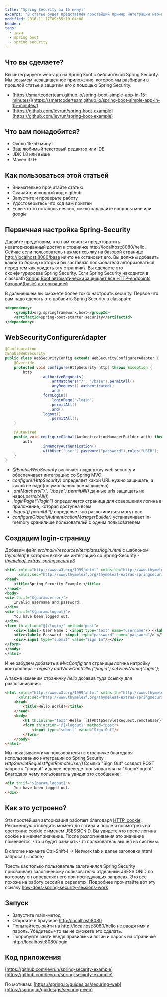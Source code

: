 ```yaml
---
title: "Spring Security за 15 минут"
excerpt: "В статье будет представлен простейший пример интеграции web-приложения с помощью Spring Security"
modified: 2016-11-17T09:55:10-04:00
header:
tags: 
  - java
  - spring boot
  - spring security
---
```


## Что вы сделаете?
Вы интегрируете web-app на Spring Boot с библиотекой Spring Security. Мы возьмем незащищенное приложение,
которое мы разбирали в прошлой статье и защитим его с помощью Spring Security: 
 
 * [https://smartcoderteam.github.io/spring-boot-simple-app-in-15-minutes/](https://smartcoderteam.github.io/spring-boot-simple-app-in-15-minutes/)
 * [https://github.com/levrun/spring-boot-example](https://github.com/levrun/spring-boot-example)

## Что вам понадобится?
 * Около 15-50 минут
 * Ваш любимый текстовый редактор или IDE
 * JDK 1.8 или выше
 * Maven 3.0+

## Как пользоваться этой статьей
 * Внимательно прочитайте статью
 * Скачайте исходный код с github
 * Запустите и проверьте работу
 * Удостоверьтесь что код вам понятен
 * Если что то осталось неясно, смело задавайте вопросы мне или _google_
 
## Первичная настройка Spring-Security
Давайте представим, что нам хочется предотвратить неавторизованный доступ
к страничке [http://localhost:8080/hello](http://localhost:8080/hello).
Сейчас если пользователь нажмет ссылку на базовой странице [http://localhost:8080/base](http://localhost:8080/base)
ничто не остановит его. Вы должны добавить какой то _барьер_ который бы заставлял
пользователя авторизоваться перед тем как увидеть эту страничку.
Вы сделаете это сконфигурировав Spring Security. Если Spring Security
находится в classpath [Spring Boot автоматически защищает все HTTP-endpoints базовой(basic) авторизацией](http://docs.spring.io/spring-boot/docs/1.4.2.RELEASE/reference/htmlsingle/#boot-features-security)

В дальнейшем вы сможете более тонко настроить security.
Первое что вам надо сделать это добавить Spring Security в classpath:

```xml
<dependency>
    <groupId>org.springframework.boot</groupId>
    <artifactId>spring-boot-starter-security</artifactId>
</dependency>
```
 
## WebSecurityConfigurerAdapter

```java
@Configuration
@EnableWebSecurity
public class WebSecurityConfig extends WebSecurityConfigurerAdapter {
    @Override
    protected void configure(HttpSecurity http) throws Exception {
        http
                .authorizeRequests()
                    .antMatchers("/", "/base").permitAll()
                    .anyRequest().authenticated()
                    .and()
                .formLogin()
                    .loginPage("/login")
                    .permitAll()
                    .and()
                .logout()
                    .permitAll();
    }

    @Autowired
    public void configureGlobal(AuthenticationManagerBuilder auth) throws Exception {
        auth
                .inMemoryAuthentication()
                .withUser("user").password("password").roles("USER");
    }
}
```
 
 * *@EnableWebSecurity* включает поддержку web security и обеспечивает интеграцию со Spring MVC 
 * *сonfigure(HttpSecurity)* определяет какой URL нужно защищать, а какой не надо(по умолчанию все защищено)
 * *.antMatchers("/", "/base").permitAll()* данные urls защищать не надо(_.permitAll()_)
 * *.loginPage("/login")* определяется страница для совершения логина в приложение, которая доступна всем
 * *.logout().permitAll()* определяет что разлогиниться могут все
 * *configureGlobal(AuthenticationManagerBuilder)* устанавливает in-memory хранилище пользователей с одним пользователем 
 
## Создадим login-страницу
 
Добавим файл _src/main/resources/templates/login.html_  с шаблоном _thymeleaf_ в котором включим 
интеграцию со Spring-Security - [_thymeleaf-extras-springsecurity3_](https://github.com/thymeleaf/thymeleaf-extras-springsecurity)
 
```xml
<html xmlns="http://www.w3.org/1999/xhtml" xmlns:th="http://www.thymeleaf.org"
      xmlns:sec="http://www.thymeleaf.org/thymeleaf-extras-springsecurity3">
<head>
    <title>Spring Security Example </title>
</head>
<body>
<div th:if="${param.error}">
    Invalid username and password.
</div>
<div th:if="${param.logout}">
    You have been logged out.
</div>
<form th:action="@{/login}" method="post">
    <div><label> User Name : <input type="text" name="username"/> </label></div>
    <div><label> Password: <input type="password" name="password"/> </label></div>
    <div><input type="submit" value="Sign In"/></div>
</form>
</body>
</html>
``` 

И не забудем добавить в _MvcConfig_ для страницы логина натройку контроллера - _registry.addViewController("/login").setViewName("login");_
 
 А также изменим страничку _hello_ добавив туда ссылку для разлогинивания:
 
```html
<html xmlns="http://www.w3.org/1999/xhtml" xmlns:th="http://www.thymeleaf.org"
      xmlns:sec="http://www.thymeleaf.org/thymeleaf-extras-springsecurity3">
    <head>
        <title>Hello World!</title>
    </head>
    <body>
        <h1 th:inline="text">Hello [[${#httpServletRequest.remoteUser}]]!</h1>
        <form th:action="@{/logout}" method="post">
            <input type="submit" value="Sign Out"/>
        </form>
    </body>
</html>
```

Мы показываем имя пользователя на страничке благодаря использованию интеграции со Spring Security _HttpServletRequest#getRemoteUser()_
Ссылка "Sign Out" создаст POST запрос к "/logout" и далее переведет пользователя на "/login?logout". Благодаря чему пользователь увидит 
это сообщение:

```html
<div th:if="${param.logout}">
    You have been logged out.
</div>
```

## Как это устроено?
Эта простейшая авторизация работает благодаря [HTTP_cookie](https://en.wikipedia.org/wiki/HTTP_cookie).
Рекомендую отследить момент до логина и после и посмотреть на состояние cookie с именем JSESSIONID. 
Вы увидете что после логина cookie не меняет значение. После разлогинивания это значение поменяется, что 
и будет означать что пользователь вышел из системы.

В chrome нажмите Ctrl-Shift-I -> Network tab и далее заголовки httml запроса
{: .notice}

Тоесть как только пользователь залогинился Spring Security присваивает залогиненому пользователю отдельный JSESSIONID по
которому он определяет его при последующих запросах. Это все похоже на работу сессий в сервлетах.
Подробнее прочитайте вот эту ссылку [how-does-spring-security-sessions-work](http://stackoverflow.com/questions/8425856/how-does-spring-security-sessions-work)
 
## Запуск

 * Запустите main-метод
 * Откройте в браузере [http://localhost:8080](http://localhost:8080)
 * Попытайтесь зайти на [http://localhost:8080/hello](http://localhost:8080/hello) не вводя имя и пароль. 
   Убедитесь что вы не сможете это сделать.
 * Попробуйте зайти введя правильный логин и пароль на страничке http://localhost:8080/login

## Код приложения

[https://github.com/levrun/spring-security-example](https://github.com/levrun/spring-security-example)

По мотивам: [https://spring.io/guides/gs/securing-web](https://spring.io/guides/gs/securing-web)
 
